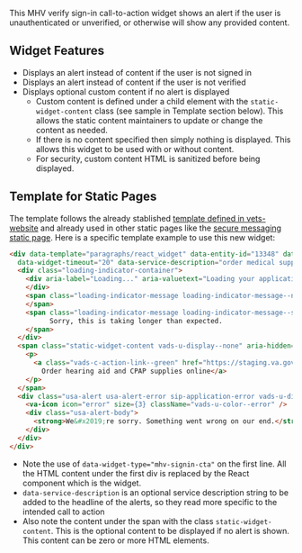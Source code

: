 This MHV verify sign-in call-to-action widget shows an alert if the user is unauthenticated or unverified, or otherwise will show any provided content.

## Widget Features
- Displays an alert instead of content if the user is not signed in
- Displays an alert instead of content if the user is not verified
- Displays optional custom content if no alert is displayed
  - Custom content is defined under a child element with the `static-widget-content` class (see sample in Template section below). This allows the static content maintainers to update or change the content as needed. 
  - If there is no content specified then simply nothing is displayed. This allows this widget to be used with or without content. 
  - For security, custom content HTML is sanitized before being displayed.

## Template for Static Pages
The template follows the already stablished [template defined in vets-website](https://github.com/department-of-veterans-affairs/vets-website/blob/cb8e27a144d78ab2b6f7d378468b6d14da4fcb5e/src/platform/landing-pages/dev-template.ejs#L195) and already used in other static pages like the [secure messaging static page](https://staging.va.gov/health-care/secure-messaging/). Here is a specific template example to use this new widget:
```html
<div data-template="paragraphs/react_widget" data-entity-id="13348" data-widget-type="mhv-signin-cta"
  data-widget-timeout="20" data-service-description="order medical supplies">
  <div class="loading-indicator-container">
    <div aria-label="Loading..." aria-valuetext="Loading your application..." class="loading-indicator" role="progressbar">
    </div>
    <span class="loading-indicator-message loading-indicator-message--normal">      
    </span>
    <span class="loading-indicator-message loading-indicator-message--slow vads-u-display--none" aria-hidden="true">
          Sorry, this is taking longer than expected.
    </span>
  </div>
  <span class="static-widget-content vads-u-display--none" aria-hidden="true">
    <p>
      <a class="vads-c-action-link--green" href="https://staging.va.gov/health-care/order-hearing-aid-or-CPAP-supplies-form" hreflang="en">
        Order hearing aid and CPAP supplies online</a>
    </p>
  </span>
  <div class="usa-alert usa-alert-error sip-application-error vads-u-display--none" aria-hidden="true">
    <va-icon icon="error" size={3} className="vads-u-color--error" />
    <div class="usa-alert-body">
      <strong>We&#x2019;re sorry. Something went wrong on our end.</strong><br>Please try refreshing your browser.
    </div>
  </div>
</div>
```

- Note the use of `data-widget-type="mhv-signin-cta"` on the first line. All the HTML content under the first div is replaced by the React component which is the widget.
- `data-service-description` is an optional service description string to be added to the headline of the alerts, so they read more specific to the intended call to action
- Also note the content under the span with the class `static-widget-content`. This is the optional content to be displayed if no alert is shown. This content can be zero or more HTML elements.